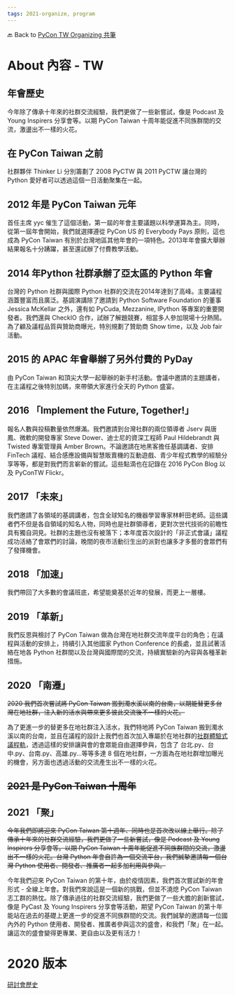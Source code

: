 ```yaml
---
tags: 2021-organize, program
---
```


🔙 Back to [PyCon TW Organizing 共筆](https://hackmd.io/@pycontw/SyG5_GrED/https%3A%2F%2Fhackmd.io%2F%40pycontw%2FByi2hyM9w)


# About 內容 - TW


## 年會歷史

今年除了傳承十年來的社群交流經驗，我們更做了一些新嘗試，像是 Podcast 及 Young Inspirers 分享會等。以期 PyCon Taiwan 十周年能促進不同族群間的交流，激盪出不一樣的火花。

## 在 PyCon Taiwan 之前

社群夥伴 Thinker Li 分別籌劃了 2008 PyCTW 與 2011 PyCTW 讓台灣的 Python 愛好者可以透過這個一日活動聚集在一起。

## 2012 年是 PyCon Taiwan 元年

首任主席 yyc 催生了這個活動，第一屆的年會主要議題以科學運算為主。同時，從第一屆年會開始，我們就選擇遵從 PyCon US 的 Everybody Pays 原則，這也成為 PyCon Taiwan 有別於台灣地區其他年會的一項特色。2013年年會擴大舉辦結果報名十分踴躍，甚至還試辦了付費教學活動。

## 2014 年Python 社群承辦了亞太區的 Python 年會

台灣的 Python 社群與國際 Python 社群的交流在2014年達到了高峰。主要議程涵蓋豐富而且廣泛。基調演講除了邀請到 Python Software Foundation 的董事 Jessica McKellar 之外，還有如 PyCuda, Mezzanine, IPython 等專案的重要開發者。我們還與 CheckIO 合作，試辦了解題競賽，相當多人參加現場十分熱鬧。為了顧及議程品質與贊助商曝光，特別規劃了贊助商 Show time，以及 Job fair 活動。

## 2015 的 APAC 年會舉辦了另外付費的 PyDay

由 PyCon Taiwan 和頂尖大學一起舉辦的新手村活動。會議中邀請的主題講者，在主議程之後特別加碼，來帶領大家進行全天的 Python 盛宴。

## 2016 「Implement the Future, Together!」

報名人數與投稿數量依然爆滿。我們邀請到台灣社群的兩位領導者 Jserv 與唐鳳、微軟的開發專家 Steve Dower、迪士尼的資深工程師 Paul Hildebrandt 與 Twisted 專案管理員 Amber Brown。不論邀請在地黑客擔任基調講者、安排 FinTech 議程、結合感應設備與智慧販賣機的互動遊戲、青少年程式教學的經驗分享等等，都是對我們而言嶄新的嘗試。這些點滴也在記錄在 2016 PyCon Blog 以及 PyConTW Flickr。

## 2017 「未來」

我們邀請了各領域的基調講者，包含全球知名的機器學習專家林軒田老師。這些講者們不但是各自領域的知名人物，同時也是社群領導者，更對次世代技術的前瞻性具有獨自洞見。社群的主題也沒有被落下；本年度首次設計的「非正式會議」議程成功活絡了會眾們的討論，晚間的夜市活動衍生出的派對也讓多才多藝的會眾們有了發揮機會。

## 2018 「加速」

我們帶回了大多數的會議班底，希望能奠基於近年的發展，而更上一層樓。

## 2019 「革新」

我們反思與檢討了 PyCon Taiwan 做為台灣在地社群交流年度平台的角色；在議程與活動的安排上，持續引入其他國家 Python Conference 的長處，並且試著活絡在地各 Python 社群間以及台灣與國際間的交流，持續實驗新的內容與各種革新措施。

## 2020 「南遷」

~~2020 我們首次嘗試將 PyCon Taiwan 搬到濁水溪以南的台南，以期能替更多台灣在地社群，注入新的活水與帶來更多彼此交流後不一樣的火花。~~

為了更進一步的替更多在地社群注入活水，我們特地將 PyCon Taiwan 搬到濁水溪以南的台南，並且在議程的設計上我們也首次加入專屬於在地社群的[社群體驗式議程軌](https://tw.pycon.org/2020/zh-hant/conference/community-track/)，透過這樣的安排讓與會的會眾能自由選擇參與，包含了 台北.py、台中.py、台南.py、高雄.py...等等多達 8 個在地社群，一方面為在地社群增加曝光的機會，另方面也透過活動的交流產生出不一樣的火花。

## ~~2021 是 PyCon Taiwan 十周年~~
## 2021 「聚」
~~今年我們即將迎來 PyCon Taiwan 第十週年、同時也是首次改以線上舉行。除了傳承十年來的社群交流經驗，我們更做了一些新嘗試，像是 Podcast 及 Young Inspirers 分享會等。以期 PyCon Taiwan 十周年能促進不同族群間的交流，激盪出不一樣的火花。台灣 Python 年會自許為一個交流平台，我們誠摯邀請每一個台灣 Python 使用者、開發者、推廣者一起多加利用與參與。~~

今年我們迎來 PyCon Taiwan 的第十年，由於疫情因素，我們首次嘗試新的年會形式 - 全線上年會。對我們來說這是一個新的挑戰，但並不澆熄 PyCon Taiwan 志工群的熱忱。除了傳承過往的社群交流經驗，我們更做了一些大膽的創新嘗試，像是 PyCast 及 Young Inspirers 分享會等活動，期望 PyCon Taiwan 的第十年能站在過去的基礎上更進一步的促進不同族群間的交流。我們誠摯的邀請每一位國內外的 Python 使用者、開發者、推廣者參與這次的盛會，和我們「聚」在一起。讓這次的盛會變得更專業、更自由以及更有活力！



# 2020 版本

[研討會歷史](https://tw.pycon.org/2020/zh-hant/about/pycontw/)
